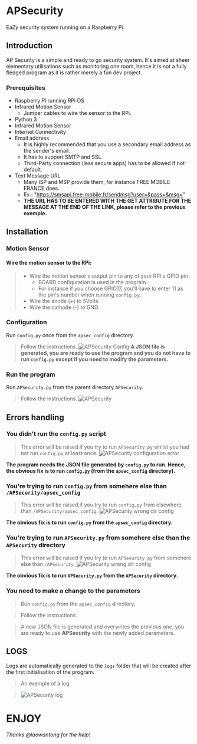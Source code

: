 # APSecurity
EaZy security system running on a Raspberry Pi.

## Introduction
AP Security is a simple and ready to go security system. It's aimed at sheer elementary utilisations such as monitoring one room, hence it is not a fully fledged program as it is rather merely a fun dev project.

### Prerequisites
- Raspberry Pi running RPi OS
- Infrared Motion Sensor
    - Jumper cables to wire the sensor to the RPi.
- Python 3
- Infrared Motion Sensor
- Internet Connectivity
- Email address
    - It is highly recommended that you use a secondary email address as the sender's email.
    - It has to support SMTP and SSL.
    - Third-Party connection (less secure apps) has to be allowed if not default.
- Text Message URL
    - Many ISP and MSP provide them, for instance FREE MOBILE FRANCE does.
    - Ex.: "https://smsapi.free-mobile.fr/sendmsg?user=&pass=&msg="
    - __THE URL HAS TO BE ENTERED WITH THE GET ATTRIBUTE FOR THE MESSAGE AT THE END OF THE LINK, please refer to the previous exemple.__

## Installation
### Motion Sensor
#### Wire the motion sensor to the RPi:
> - Wire the motion sensor's output pin to any of your RPi's GPIO pin.
>   - BOARD configuration is used in the program.
>   - For instance if you choose GPIO17, you'll have to enter 11 as the pin's number when running `config.py`.
> - Wire the anode (+) to 5Volts.
> - Wire the cathode (-) to GND.

### Configuration
Run `config.py` once from the `apsec_config` directory.
> Follow the instructions.
> ![APSecurity Config](/screenshots/apsec_config.png)
__A JSON file is generated, you are ready to use the program and you do not have to run `config.py` except if you need to modify the parameters.__

### Run the program
Run `APSecurity.py` from the parent directory `APSecurity`.
> Follow the instructions.
> ![APSecurity](/screenshots/apsec_run.png)

## Errors handling
### You didn't run the `config.py` script
> This error will be raised if you try to run `APSecurity.py` whilst you had not run `config.py` at least once.
> ![APSecurity configuration error](/screenshots/err_notConfig.png)

__The program needs the JSON file generated by `config.py` to run. Hence, the obvious fix is to run `config.py` (from the `apsec_config` directory).__

### You're trying to run `config.py` from somehere else than `/APSecurity/apsec_config`
> This error will be raised if you try to run `config.py` from elsewhere than `/APSecurity/apsec_config`.
> ![APSecurity wrong dir config](/screenshots/err_dir_config.png)

__The obvious fix is to run `config.py` from the `apsec_config` directory.__

### You're trying to run `APSecurity.py` from somehere else than the `APSecurity` directory
> This error will be raised if you try to run `APSecurity.py` from somehere else than `/APSecurity`.
> ![APSecurity wrong dir config](/screenshots/err_dir_apsec.png)

__The obvious fix is to run `APSecurity.py` from the `APSecurity` directory.__

### You need to make a change to the parameters
> Run `config.py` from the `apsec_config` directory.

> Follow the instructions.

> A new JSON file is generated and overwrites the previous one, you are ready to use __APSecurity__ with the newly added parameters.

## LOGS
Logs are automatically generated to the `logs` folder that will be created after the first initialisation of the program.
> An exemple of a log:

> ![APSecurity log](/screenshots/ex_log.png) 

# ENJOY

_Thanks @laowantong for the help!_
